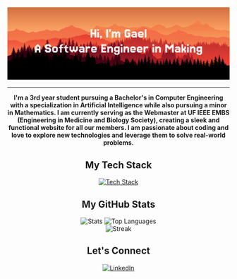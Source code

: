 <div align="center">
  <img src="https://github.com/GG1627/GG1627/blob/main/images/banner1.png" alt="Banner" />
</div>

---

<div align="center">

**I'm a 3rd year student pursuing a Bachelor's in Computer Engineering with a specialization in Artificial Intelligence while also pursuing a minor in Mathematics. I am currently serving as the Webmaster at UF IEEE EMBS (Engineering in Medicine and Biology Society), creating a sleek and functional website for all our members. I am passionate about coding and love to explore new technologies and leverage them to solve real-world problems.**

</div>

<div align="center">

## My Tech Stack

</div>

<div align="center">
  <a href="https://go-skill-icons.vercel.app/">
    <img
      src="https://skillicons.dev/icons?i=ts,js,python,cpp,react,nextjs,tailwind,fastapi,docker,redis,aws,firebase,supabase,figma,git"
      alt="Tech Stack"
    />
  </a>
</div>

<div align="center">

## My GitHub Stats

<div align="center">
  <img src="https://github-readme-stats.vercel.app/api?username=GG1627&show_icons=true&include_all_commits=true&hide=contribs&theme=monokai&rank_icon=github&hide_border=false&card_width=470" height="160" alt="Stats" />
  <img src="https://github-readme-stats.vercel.app/api/top-langs/?username=GG1627&layout=compact&theme=monokai&hide_border=false&card_width=360&langs_count=6" height="160" alt="Top Languages" />
</div>

<div align="center">
  <img src="https://github-readme-streak-stats.herokuapp.com?user=GG1627&theme=monokai&hide_border=false" height="160" alt="Streak" />
</div>

## Let's Connect

</div>

<div align="center">
  
  <a href="https://www.linkedin.com/in/gael-garcia1627/">
    <img 
      src="https://img.shields.io/badge/LinkedIn-0077B5?style=for-the-badge&logo=linkedin&logoColor=white"
      alt="LinkedIn"
    />
  </a>
</div>
